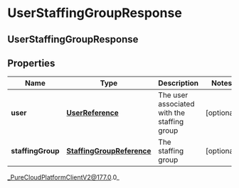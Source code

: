 # UserStaffingGroupResponse

## UserStaffingGroupResponse

## Properties

|Name | Type | Description | Notes|
|------------ | ------------- | ------------- | -------------|
| **user** | [**UserReference**](UserReference) | The user associated with the staffing group | [optional] |
| **staffingGroup** | [**StaffingGroupReference**](StaffingGroupReference) | The staffing group | [optional] |



_PureCloudPlatformClientV2@177.0.0_
